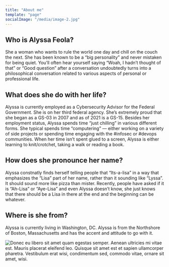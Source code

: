 ```yaml
---
title: "About me"
template: "page"
socialImage: "/media/image-2.jpg"
---
```

## Who is Alyssa Feola?

She a woman who wants to rule the world one day and chill on the couch the next. She has been known to be a “big personality” and never mistaken for being quiet. You’ll often hear yourself saying “Woah, I hadn’t thought of that” or “Good question” after a conversation undoubtedly turns into a philosophical conversation related to various aspects of personal or professional life.

## [](http://localhost:8000/pages/about#what-does-she-do-with-her-life)What does she do with her life?

Alyssa is currently employed as a Cybersecurity Advisor for the Federal Government. She is on her third federal agency. She’s extremely proud that she began as a GS-03 in 2007 and as of 2021 is a GS-15. Besides her employment status, Alyssa spends time “just chilling” in various different forms. She typical spends time “computering” — either working on a variety of side projects or spending time engaging with the #infosec or #devops communities. When her time isn’t spent glued to a screen, Alyssa is either learning to knit/crotchet, taking a walk or reading a book.

## [](http://localhost:8000/pages/about#how-does-she-pronounce-her-name)How does she pronounce her name?

Alyssa constnatly finds herself telling people that “Its-a-lisa” in a way that emphasizes the “Lisa” part of her name, rather than it sounding like “Lyssa”. It should sound more like pizza than mister. Recently, people have asked if it is “Ah-Lisa” or “Aye-Lisa” and even Alyssa doesn’t know, she just knows that there should be a Lisa in there at the end and the beginning can be whatever.

## [](http://localhost:8000/pages/about#where-is-she-from)Where is she from?

Alyssa is currently living in Washington, DC. Alyssa is from the Northshore of Boston, Massachusetts and has the accent and attitude to go with it.

![Donec eu libero sit amet quam egestas semper. Aenean ultricies mi vitae est. Mauris placerat eleifend leo. Quisque sit amet est et sapien ullamcorper pharetra. Vestibulum erat wisi, condimentum sed, commodo vitae, ornare sit amet, wisi.](/media/image-2.jpg)